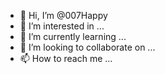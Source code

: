 - 👋 Hi, I’m @007Happy
- 👀 I’m interested in ...
- 🌱 I’m currently learning ...
- 💞️ I’m looking to collaborate on ...
- 📫 How to reach me ...

<!---
007Happy/007Happy is a ✨ special ✨ repository because its `README.md` (this file) appears on your GitHub profile.
You can click the Preview link to take a look at your changes.
--->
